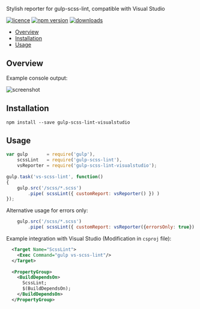 Stylish reporter for gulp-scss-lint, compatible with Visual Studio

[![licence](https://img.shields.io/npm/l/gulp-scss-lint-visualstudio.svg)](https://github.com/jsek/gulp-scss-lint-visualstudio/blob/master/LICENSE)
[![npm version](http://img.shields.io/npm/v/gulp-scss-lint-visualstudio.svg)](https://npmjs.org/package/gulp-scss-lint-visualstudio) 
[![downloads](https://img.shields.io/npm/dm/gulp-scss-lint-visualstudio.svg)](https://npmjs.org/package/gulp-scss-lint-visualstudio) 

* [Overview](#overview)
* [Installation](#installation)
* [Usage](#usage)

## Overview

Example console output:

![screenshot](images/screenshot_1.0.0.png)

## Installation

```
npm install --save gulp-scss-lint-visualstudio
```

## Usage

``` javascript
var gulp       = require('gulp'),
    scssLint   = require('gulp-scss-lint'),
    vsReporter = require('gulp-scss-lint-visualstudio');
 
gulp.task('vs-scss-lint', function()
{
    gulp.src('/scss/*.scss')
        .pipe( scssLint({ customReport: vsReporter() }) )
});
```

Alternative usage for errors only:

``` javascript
    gulp.src('/scss/*.scss')
        .pipe( scssLint({ customReport: vsReporter({errorsOnly: true}) }) )
```

Example integration with Visual Studio (Modification in `csproj` file):

```xml
  <Target Name="ScssLint">
    <Exec Command="gulp vs-scss-lint"/>
  </Target>
  
  <PropertyGroup>
    <BuildDependsOn>
      ScssLint;
      $(BuildDependsOn);
    </BuildDependsOn>
  </PropertyGroup>
```